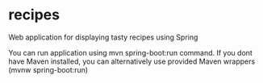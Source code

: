 # recipes
Web application for displaying tasty recipes using Spring

You can run application using mvn spring-boot:run command.
If you dont have Maven installed,
you can alternatively use provided Maven wrappers
(mvnw spring-boot:run)
